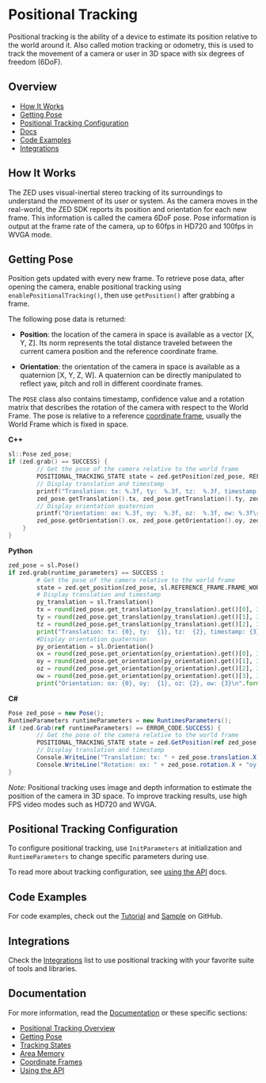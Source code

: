 # Positional Tracking

Positional tracking is the ability of a device to estimate its position relative to the world around it. Also called motion tracking or odometry, this is used to track the movement of a camera or user in 3D space with six degrees of freedom (6DoF).

## Overview

* [How It Works](#how-it-works)
* [Getting Pose](#getting-pose)
* [Positional Tracking Configuration](#positional-tracking-configuration)
* [Docs](#documentation)
* [Code Examples](#code-examples)
* [Integrations](#integrations)


## How It Works

The ZED uses visual-inertial stereo tracking of its surroundings to understand the movement of its user or system. As the camera moves in the real-world, the ZED SDK reports its position and orientation for each new frame. This information is called the camera 6DoF pose. Pose information is output at the frame rate of the camera, up to 60fps in HD720 and 100fps in WVGA mode.


## Getting Pose
Position gets updated with every new frame. To retrieve pose data, after opening the camera, enable positional tracking using `enablePositionalTracking()`, then use `getPosition()` after grabbing a frame.

The following pose data is returned:

- **Position**: the location of the camera in space is available as a vector [X, Y, Z]. Its norm represents the total distance traveled between the current camera position and the reference coordinate frame.

- **Orientation**: the orientation of the camera in space is available as a quaternion [X, Y, Z, W]. A quaternion can be directly manipulated to reflect yaw, pitch and roll in different coordinate frames.

The `POSE` class also contains timestamp, confidence value and a rotation matrix that describes the rotation of the camera with respect to the World Frame. The pose is relative to a reference [coordinate frame](/positional-tracking/coordinate-frames/), usually the World Frame which is fixed in space.


**C++**
```cpp
sl::Pose zed_pose;
if (zed.grab() == SUCCESS) {
        // Get the pose of the camera relative to the world frame
        POSITIONAL_TRACKING_STATE state = zed.getPosition(zed_pose, REFERENCE_FRAME::WORLD);
        // Display translation and timestamp
        printf("Translation: tx: %.3f, ty:  %.3f, tz:  %.3f, timestamp: %llu\r",
        zed_pose.getTranslation().tx, zed_pose.getTranslation().ty, zed_pose.getTranslation().tz, zed_pose.timestamp);
        // Display orientation quaternion
        printf("Orientation: ox: %.3f, oy:  %.3f, oz:  %.3f, ow: %.3f\r",
        zed_pose.getOrientation().ox, zed_pose.getOrientation().oy, zed_pose.getOrientation().oz, zed_pose.getOrientation().ow);
    }
}
```

**Python**
```python
zed_pose = sl.Pose()
if zed.grab(runtime_parameters) == SUCCESS :
        # Get the pose of the camera relative to the world frame
        state = zed.get_position(zed_pose, sl.REFERENCE_FRAME.FRAME_WORLD)
        # Display translation and timestamp
        py_translation = sl.Translation()
        tx = round(zed_pose.get_translation(py_translation).get()[0], 3)
        ty = round(zed_pose.get_translation(py_translation).get()[1], 3)
        tz = round(zed_pose.get_translation(py_translation).get()[2], 3)
        print("Translation: tx: {0}, ty:  {1}, tz:  {2}, timestamp: {3}\n".format(tx, ty, tz, zed_pose.timestamp))
        #Display orientation quaternion
        py_orientation = sl.Orientation()
        ox = round(zed_pose.get_orientation(py_orientation).get()[0], 3)
        oy = round(zed_pose.get_orientation(py_orientation).get()[1], 3)
        oz = round(zed_pose.get_orientation(py_orientation).get()[2], 3)
        ow = round(zed_pose.get_orientation(py_orientation).get()[3], 3)
        print("Orientation: ox: {0}, oy:  {1}, oz: {2}, ow: {3}\n".format(ox, oy, oz, ow))
```

**C#**
```csharp
Pose zed_pose = new Pose();
RuntimeParameters runtimeParameters = new RuntimesParameters();
if (zed.Grab(ref runtimeParameters) == ERROR_CODE.SUCCESS) {
        // Get the pose of the camera relative to the world frame
        POSITIONAL_TRACKING_STATE state = zed.GetPosition(ref zed_pose, REFERENCE_FRAME.WORLD);
        // Display translation and timestamp
        Console.WriteLine("Translation: tx: " + zed_pose.translation.X + "ty: " + zed_pose.translation.Y + "tz: " + zed_pose.translation.Z + "Timestamp: " + zed_pose.timestamp);
        Console.WriteLine("Rotation: ox: " + zed_pose.rotation.X + "oy: " + zed_pose.rotation.Y + "oz: " + zed_pose.rotation.Z + "ow: " + zed_pose.rotation.w);
}
```

*Note:* Positional tracking uses image and depth information to estimate the position of the camera in 3D space. To improve tracking results, use high FPS video modes such as HD720 and WVGA.

## Positional Tracking Configuration
To configure positional tracking, use `InitParameters` at initialization and `RuntimeParameters` to change specific parameters during use.

To read more about tracking configuration, see [using the API](https://www.stereolabs.com/docs/positional-tracking/using-tracking/) docs.


## Code Examples
For code examples, check out the [Tutorial](https://github.com/qt-truong/zed-examples/tree/master/09-Tutorials/tutorial%204%20-%20positional%20tracking) and [Sample](https://github.com/qt-truong/zed-examples/tree/master/10-Samples/positional%20tracking) on GitHub.


## Integrations
Check the [Integrations](https://github.com/qt-truong/zed-examples/tree/master/11-Integrations#overview) list to use positional tracking with your favorite suite of tools and libraries.


## Documentation
For more information, read the [Documentation](https://www.stereolabs.com/docs/positional-tracking) or these specific sections:

* [Positional Tracking Overview](https://www.stereolabs.com/docs/positional-tracking/)
* [Getting Pose](stereolabs.com/docs/positional-tracking/using-tracking/#getting-pose)
* [Tracking States](https://www.stereolabs.com/docs/positional-tracking/using-tracking/#tracking-states)
* [Area Memory](https://www.stereolabs.com/docs/positional-tracking/area-memory/)
* [Coordinate Frames](https://www.stereolabs.com/docs/positional-tracking/coordinate-frames/)
* [Using the API](https://www.stereolabs.com/docs/positional-tracking/using-tracking/)
